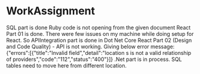 # WorkAssignment
SQL part is done
Ruby code is not opening from the given document
React Part 01 is done. There were few issues on my machine while doing setup for React. So APIIntegration part is done in Dot Net Core
React Part 02 (Design and Code Quality) - API is not working. Giving below error message:
{"errors":[{"title":"Invalid field","detail":"location s is not a valid relationship of providers","code":"112","status":"400"}]}
.Net part is in process. SQL tables need to move here from different location.
